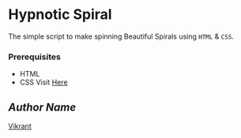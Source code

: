 # Hypnotic Spiral
The simple script to make spinning Beautiful Spirals using `HTML` & `CSS`.

### Prerequisites
- HTML
- CSS
Visit <a href="">Here</a>

## *Author Name*
[Vikrant](https://github.com/vikrant-v28)
